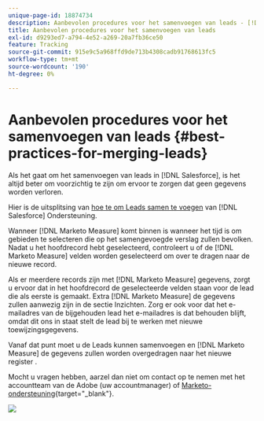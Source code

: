 ```yaml
---
unique-page-id: 18874734
description: Aanbevolen procedures voor het samenvoegen van leads - [!DNL Marketo Measure]
title: Aanbevolen procedures voor het samenvoegen van leads
exl-id: d9293ed7-a794-4e52-a269-20a7fb36ce50
feature: Tracking
source-git-commit: 915e9c5a968ffd9de713b4308cadb91768613fc5
workflow-type: tm+mt
source-wordcount: '190'
ht-degree: 0%

---
```


# Aanbevolen procedures voor het samenvoegen van leads {#best-practices-for-merging-leads}

Als het gaat om het samenvoegen van leads in [!DNL Salesforce], is het altijd beter om voorzichtig te zijn om ervoor te zorgen dat geen gegevens worden verloren.

Hier is de uitsplitsing van [hoe te om Leads samen te voegen](https://help.salesforce.com/HTViewHelpDoc?id=leads_merge.htm&amp;language=en_US) van [!DNL Salesforce] Ondersteuning.

Wanneer [!DNL Marketo Measure] komt binnen is wanneer het tijd is om gebieden te selecteren die op het samengevoegde verslag zullen bevolken. Nadat u het hoofdrecord hebt geselecteerd, controleert u of de [!DNL Marketo Measure] velden worden geselecteerd om over te dragen naar de nieuwe record.

Als er meerdere records zijn met [!DNL Marketo Measure] gegevens, zorgt u ervoor dat in het hoofdrecord de geselecteerde velden staan voor de lead die als eerste is gemaakt. Extra [!DNL Marketo Measure] de gegevens zullen aanwezig zijn in de sectie Inzichten. Zorg er ook voor dat het e-mailadres van de bijgehouden lead het e-mailadres is dat behouden blijft, omdat dit ons in staat stelt de lead bij te werken met nieuwe toewijzingsgegevens.

Vanaf dat punt moet u de Leads kunnen samenvoegen en [!DNL Marketo Measure] de gegevens zullen worden overgedragen naar het nieuwe register .

Mocht u vragen hebben, aarzel dan niet om contact op te nemen met het accountteam van de Adobe (uw accountmanager) of [Marketo-ondersteuning](https://nation.marketo.com/t5/support/ct-p/Support){target="_blank"}.

![](assets/1.jpg)
